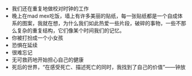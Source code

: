 - 我们还在重复地做校对时钟的工作
- 晚上在mad mex吃饭，墙上有许多美丽的贴纸，每一张贴纸都是一个自成体系的图案，我就在想，为什么我们如此热爱一些片段，破碎的事物，一些不那么复杂的重复结构，它们像某个时间我们的记忆。
- 你被打扮成一个小女孩
- 恐惧在延续
- 很难忘记
- 无可救药地开始担心自己的健康
- 死后的世界，“在感受死亡、描述死亡的同时，我找到了自己的价值”——钟放